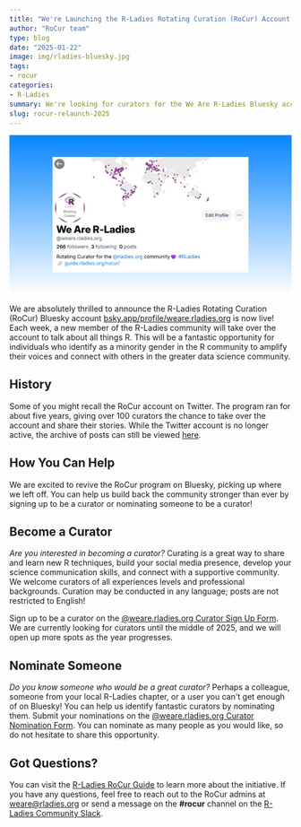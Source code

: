 ```yaml
---
title: "We're Launching the R-Ladies Rotating Curation (RoCur) Account on Bluesky!"
author: "RoCur team"
type: blog
date: "2025-01-22"
image: img/rladies-bluesky.jpg
tags: 
- rocur
categories: 
- R-Ladies
summary: We're looking for curators for the We Are R-Ladies Bluesky account!
slug: rocur-relaunch-2025
---
```


![Screenshot of We Are R-Ladies on Bluesky](img/rladies-bluesky.jpg)

We are absolutely thrilled to announce the R-Ladies Rotating Curation (RoCur) Bluesky account [bsky.app/profile/weare.rladies.org](https://bsky.app/profile/weare.rladies.org) is now live! Each week, a new member of the R-Ladies community will take over the account to talk about all things R. This will be a fantastic opportunity for individuals who identify as a minority gender in the R community to amplify their voices and connect with others in the greater data science community.

## History

Some of you might recall the RoCur account on Twitter. The program ran for about five years, giving over 100 curators the chance to take over the account and share their stories. While the Twitter account is no longer active, the archive of posts can still be viewed [here](https://rladies.org/tweet-archive/wearerladies/).

## How You Can Help

We are excited to revive the RoCur program on Bluesky, picking up where we left off. You can help us build back the community stronger than ever by signing up to be a curator or nominating someone to be a curator!

## Become a Curator

*Are you interested in becoming a curator?* Curating is a great way to share and learn new R techniques, build your social media presence, develop your science communication skills, and connect with a supportive community. We welcome curators of all experiences levels and professional backgrounds. Curation may be conducted in any language; posts are not restricted to English!

Sign up to be a curator on the [\@weare.rladies.org Curator Sign Up Form](https://airtable.com/appjkZZgtF0iEWFjx/pagqsAma1WmUYxa9j/form). We are currently looking for curators until the middle of 2025, and we will open up more spots as the year progresses.

## Nominate Someone

*Do you know someone who would be a great curator?* Perhaps a colleague, someone from your local R-Ladies chapter, or a user you can't get enough of on Bluesky! You can help us identify fantastic curators by nominating them. Submit your nominations on the [\@weare.rladies.org Curator Nomination Form](https://airtable.com/appFIBzsk2AxWlGMt/pagfezjuCxohikOOa/form). You can nominate as many people as you would like, so do not hesitate to share this opportunity.

## Got Questions?

You can visit the [R-Ladies RoCur Guide](https://guide.rladies.org/rocur/about/) to learn more about the initiative. If you have any questions, feel free to reach out to the RoCur admins at [weare\@rladies.org](mailto:weare@rladies.org) or send a message on the **#rocur** channel on the [R-Ladies Community Slack](https://rladies.org/form/community-slack/).
